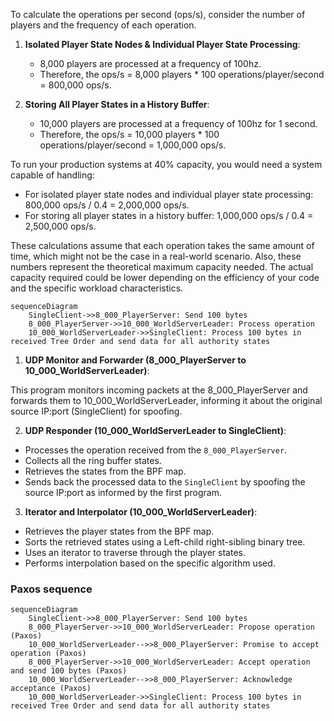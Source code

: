 To calculate the operations per second (ops/s), consider the number of players and the frequency of each operation.

1. **Isolated Player State Nodes & Individual Player State Processing**:

   - 8,000 players are processed at a frequency of 100hz.
   - Therefore, the ops/s = 8,000 players \* 100 operations/player/second = 800,000 ops/s.

2. **Storing All Player States in a History Buffer**:

   - 10,000 players are processed at a frequency of 100hz for 1 second.
   - Therefore, the ops/s = 10,000 players \* 100 operations/player/second = 1,000,000 ops/s.

To run your production systems at 40% capacity, you would need a system capable of handling:

- For isolated player state nodes and individual player state processing: 800,000 ops/s / 0.4 = 2,000,000 ops/s.
- For storing all player states in a history buffer: 1,000,000 ops/s / 0.4 = 2,500,000 ops/s.

These calculations assume that each operation takes the same amount of time, which might not be the case in a real-world scenario. Also, these numbers represent the theoretical maximum capacity needed. The actual capacity required could be lower depending on the efficiency of your code and the specific workload characteristics.

```mermaid
sequenceDiagram
    SingleClient->>8_000_PlayerServer: Send 100 bytes
    8_000_PlayerServer->>10_000_WorldServerLeader: Process operation
    10_000_WorldServerLeader->>SingleClient: Process 100 bytes in received Tree Order and send data for all authority states
```

1. **UDP Monitor and Forwarder (8_000_PlayerServer to 10_000_WorldServerLeader)**:

This program monitors incoming packets at the 8_000_PlayerServer and forwards them to 10_000_WorldServerLeader, informing it about the original source IP:port (SingleClient) for spoofing.

2. **UDP Responder (10_000_WorldServerLeader to SingleClient)**:

- Processes the operation received from the `8_000_PlayerServer`.
- Collects all the ring buffer states.
- Retrieves the states from the BPF map.
- Sends back the processed data to the `SingleClient` by spoofing the source IP:port as informed by the first program.

3. **Iterator and Interpolator (10_000_WorldServerLeader)**:

- Retrieves the player states from the BPF map.
- Sorts the retrieved states using a Left-child right-sibling binary tree.
- Uses an iterator to traverse through the player states.
- Performs interpolation based on the specific algorithm used.

### Paxos sequence

```mermaid
sequenceDiagram
    SingleClient->>8_000_PlayerServer: Send 100 bytes
    8_000_PlayerServer->>10_000_WorldServerLeader: Propose operation (Paxos)
    10_000_WorldServerLeader-->>8_000_PlayerServer: Promise to accept operation (Paxos)
    8_000_PlayerServer->>10_000_WorldServerLeader: Accept operation and send 100 bytes (Paxos)
    10_000_WorldServerLeader-->>8_000_PlayerServer: Acknowledge acceptance (Paxos)
    10_000_WorldServerLeader->>SingleClient: Process 100 bytes in received Tree Order and send data for all authority states
```
